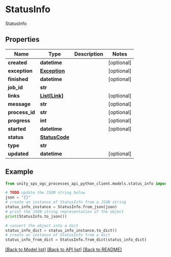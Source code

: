 # StatusInfo

StatusInfo

## Properties

Name | Type | Description | Notes
------------ | ------------- | ------------- | -------------
**created** | **datetime** |  | [optional]
**exception** | [**Exception**](Exception.md) |  | [optional]
**finished** | **datetime** |  | [optional]
**job_id** | **str** |  |
**links** | [**List[Link]**](Link.md) |  | [optional]
**message** | **str** |  | [optional]
**process_id** | **str** |  | [optional]
**progress** | **int** |  | [optional]
**started** | **datetime** |  | [optional]
**status** | [**StatusCode**](StatusCode.md) |  |
**type** | **str** |  |
**updated** | **datetime** |  | [optional]

## Example

```python
from unity_sps_ogc_processes_api_python_client.models.status_info import StatusInfo

# TODO update the JSON string below
json = "{}"
# create an instance of StatusInfo from a JSON string
status_info_instance = StatusInfo.from_json(json)
# print the JSON string representation of the object
print(StatusInfo.to_json())

# convert the object into a dict
status_info_dict = status_info_instance.to_dict()
# create an instance of StatusInfo from a dict
status_info_from_dict = StatusInfo.from_dict(status_info_dict)
```
[[Back to Model list]](../README.md#documentation-for-models) [[Back to API list]](../README.md#documentation-for-api-endpoints) [[Back to README]](../README.md)
